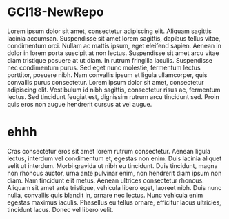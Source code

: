 # GCI18-NewRepo
Lorem ipsum dolor sit amet, consectetur adipiscing elit. Aliquam sagittis lacinia accumsan. Suspendisse sit amet lorem sagittis, dapibus tellus vitae, condimentum orci. Nullam ac mattis ipsum, eget eleifend sapien. Aenean in dolor in lorem porta suscipit at non lectus. Suspendisse sit amet arcu vitae diam tristique posuere at ut diam. In rutrum fringilla iaculis. Suspendisse nec condimentum purus. Sed eget nunc molestie, fermentum lectus porttitor, posuere nibh. Nam convallis ipsum et ligula ullamcorper, quis convallis purus consectetur. Lorem ipsum dolor sit amet, consectetur adipiscing elit. Vestibulum id nibh sagittis, consectetur risus ac, fermentum lectus. Sed tincidunt feugiat est, dignissim rutrum arcu tincidunt sed. Proin quis eros non augue hendrerit cursus at vel augue.
# ehhh

Cras consectetur eros sit amet lorem rutrum consectetur. Aenean ligula lectus, interdum vel condimentum et, egestas non enim. Duis lacinia aliquet velit ut interdum. Morbi gravida ut nibh eu tincidunt. Duis tincidunt, magna non rhoncus auctor, urna ante pulvinar enim, non hendrerit diam ipsum non diam. Nam tincidunt elit metus. Aenean ultrices consectetur rhoncus. Aliquam sit amet ante tristique, vehicula libero eget, laoreet nibh. Duis nunc nulla, convallis quis blandit in, ornare nec lectus. Nunc vehicula enim egestas maximus iaculis. Phasellus eu tellus ornare, efficitur lacus ultricies, tincidunt lacus. Donec vel libero velit.
